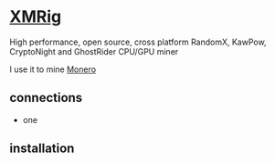 # [XMRig](https://xmrig.com/)
High performance, open source, cross platform RandomX, KawPow, CryptoNight and GhostRider CPU/GPU miner

I use it to mine [Monero](https://www.getmonero.org/)

## connections
- one

## installation
